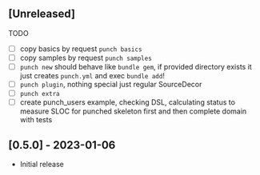 ## [Unreleased]

TODO

- [ ] copy basics by request `punch basics`
- [ ] copy samples by request `punch samples`
- [ ] `punch new` should behave like `bundle gem`, if provided directory exists it just creates `punch.yml` and exec `bundle add`!
- [ ] `punch plugin`, nothing special just regular SourceDecor
- [ ] `punch extra`
- [ ] create punch_users example, checking DSL, calculating status to measure SLOC for punched skeleton first and then complete domain with tests

## [0.5.0] - 2023-01-06

- Initial release
